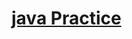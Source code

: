 
# <a href="https://subtle-begonia-49643f.netlify.app/"  style="textDecoration:none">java Practice</a>
